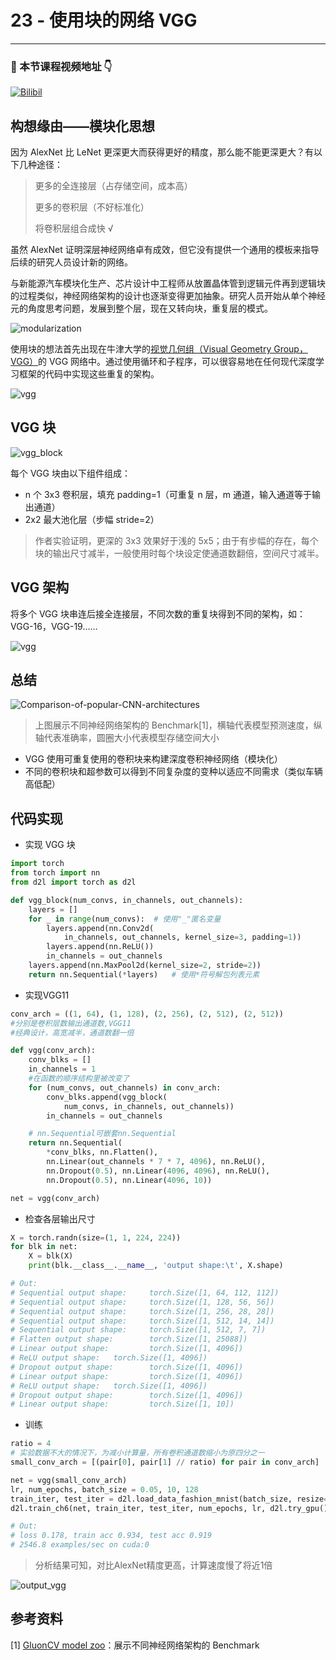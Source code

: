 # 23 - 使用块的网络 VGG

---

### 🎦 本节课程视频地址 👇

[![Bilibil](https://i1.hdslb.com/bfs/archive/4fbdc632ed7cbf51e5097fc1c10c196887376775.jpg@640w_400h_100Q_1c.webp)](https://www.bilibili.com/video/BV1Ao4y117Pd)

## 构想缘由——模块化思想

因为 AlexNet 比 LeNet 更深更大而获得更好的精度，那么能不能更深更大？有以下几种途径：

> 更多的全连接层（占存储空间，成本高）
>
> 更多的卷积层（不好标准化）
>
> 将卷积层组合成快 √

虽然 AlexNet 证明深层神经网络卓有成效，但它没有提供一个通用的模板来指导后续的研究人员设计新的网络。

与新能源汽车模块化生产、芯片设计中工程师从放置晶体管到逻辑元件再到逻辑块的过程类似，神经网络架构的设计也逐渐变得更加抽象。研究人员开始从单个神经元的角度思考问题，发展到整个层，现在又转向块，重复层的模式。

![modularization](Images/modularization.jpg)

使用块的想法首先出现在牛津大学的[视觉几何组（Visual Geometry Group，VGG）](http://www.robots.ox.ac.uk/~vgg/)的 VGG 网络中。通过使用循环和子程序，可以很容易地在任何现代深度学习框架的代码中实现这些重复的架构。

![vgg](Images/vgg.png)

## VGG 块

![vgg_block](Images/vgg_block.svg)

每个 VGG 块由以下组件组成：

- n 个 3x3 卷积层，填充 padding=1（可重复 n 层，m 通道，输入通道等于输出通道）
- 2x2 最大池化层（步幅 stride=2）

> 作者实验证明，更深的 3x3 效果好于浅的 5x5；由于有步幅的存在，每个块的输出尺寸减半，一般使用时每个块设定使通道数翻倍，空间尺寸减半。

## VGG 架构

将多个 VGG 块串连后接全连接层，不同次数的重复块得到不同的架构，如：VGG-16，VGG-19……

![vgg](https://zh.d2l.ai/_images/vgg.svg)

## 总结

![Comparison-of-popular-CNN-architectures](Images/model_zoo.png)

> 上图展示不同神经网络架构的 Benchmark[1]，横轴代表模型预测速度，纵轴代表准确率，圆圈大小代表模型存储空间大小

- VGG 使用可重复使用的卷积块来构建深度卷积神经网络（模块化）
- 不同的卷积块和超参数可以得到不同复杂度的变种以适应不同需求（类似车辆高低配）

## 代码实现

- 实现 VGG 块

```python
import torch
from torch import nn
from d2l import torch as d2l

def vgg_block(num_convs, in_channels, out_channels):
    layers = []
    for _ in range(num_convs):  # 使用"_"匿名变量
        layers.append(nn.Conv2d(
            in_channels, out_channels, kernel_size=3, padding=1))
        layers.append(nn.ReLU())
        in_channels = out_channels
    layers.append(nn.MaxPool2d(kernel_size=2, stride=2))
    return nn.Sequential(*layers)   # 使用*符号解包列表元素
```

- 实现VGG11

```python
conv_arch = ((1, 64), (1, 128), (2, 256), (2, 512), (2, 512))
#分别是卷积层数输出通道数,VGG11
#经典设计，高宽减半，通道数翻一倍

def vgg(conv_arch):
    conv_blks = []
    in_channels = 1
    #在函数的顺序结构里被改变了
    for (num_convs, out_channels) in conv_arch:
        conv_blks.append(vgg_block(
            num_convs, in_channels, out_channels))
        in_channels = out_channels

    # nn.Sequential可嵌套nn.Sequential
    return nn.Sequential(
        *conv_blks, nn.Flatten(),
        nn.Linear(out_channels * 7 * 7, 4096), nn.ReLU(),
        nn.Dropout(0.5), nn.Linear(4096, 4096), nn.ReLU(),
        nn.Dropout(0.5), nn.Linear(4096, 10))

net = vgg(conv_arch)
```

- 检查各层输出尺寸

```python
X = torch.randn(size=(1, 1, 224, 224))
for blk in net:
    X = blk(X)
    print(blk.__class__.__name__, 'output shape:\t', X.shape)

# Out:
# Sequential output shape:     torch.Size([1, 64, 112, 112])
# Sequential output shape:     torch.Size([1, 128, 56, 56])
# Sequential output shape:     torch.Size([1, 256, 28, 28])
# Sequential output shape:     torch.Size([1, 512, 14, 14])
# Sequential output shape:     torch.Size([1, 512, 7, 7])
# Flatten output shape:        torch.Size([1, 25088])
# Linear output shape:         torch.Size([1, 4096])
# ReLU output shape:   torch.Size([1, 4096])
# Dropout output shape:        torch.Size([1, 4096])
# Linear output shape:         torch.Size([1, 4096])
# ReLU output shape:   torch.Size([1, 4096])
# Dropout output shape:        torch.Size([1, 4096])
# Linear output shape:         torch.Size([1, 10])
```

- 训练

```python
ratio = 4
# 实验数据不大的情况下，为减小计算量，所有卷积通道数缩小为原四分之一
small_conv_arch = [(pair[0], pair[1] // ratio) for pair in conv_arch]

net = vgg(small_conv_arch)
lr, num_epochs, batch_size = 0.05, 10, 128
train_iter, test_iter = d2l.load_data_fashion_mnist(batch_size, resize=224)
d2l.train_ch6(net, train_iter, test_iter, num_epochs, lr, d2l.try_gpu())

# Out:
# loss 0.178, train acc 0.934, test acc 0.919
# 2546.8 examples/sec on cuda:0
```

> 分析结果可知，对比AlexNet精度更高，计算速度慢了将近1倍

![output_vgg](https://zh.d2l.ai/_images/output_vgg_4a7574_59_1.svg)

## 参考资料

[1] [GluonCV model zoo](https://cv.gluon.ai/model_zoo/index.html)：展示不同神经网络架构的 Benchmark
